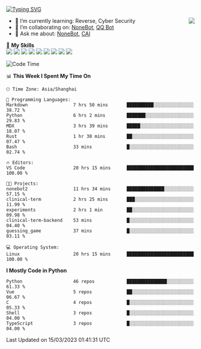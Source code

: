 [![Typing SVG](https://readme-typing-svg.herokuapp.com?size=25&duration=2500&color=8C43EA&vCenter=true&width=200&height=40&lines=Hi+there+%F0%9F%91%8B%F0%9F%8F%BB;I'm+yanyongyu)](https://git.io/typing-svg)

<a href="#">
  <img align="right" src="https://github-readme-stats.vercel.app/api?username=yanyongyu&count_private=true&show_icons=true&bg_color=15,f2f7fd,E0EAFC" />
</a>

- 🌱 I’m currently learning: Reverse, Cyber Security
- 👯 I’m collaborating on: [NoneBot](https://github.com/nonebot), [QQ Bot](https://github.com/Mrs4s/go-cqhttp)
- 💬 Ask me about: [NoneBot](https://github.com/nonebot), [CAI](https://github.com/cscs181/CAI)

🌟 **My Skills**  
![](https://img.shields.io/badge/-Python-3e74a2?style=flat-square&logo=Python&logoColor=fff)
![](https://img.shields.io/badge/-Node.js-339933?style=flat-square&logo=Node.js&logoColor=fff)
![](https://img.shields.io/badge/-Vue-4fc08d?style=flat-square&logo=Vue.js&logoColor=fff)
![](https://img.shields.io/badge/-React-2d98ce?style=flat-square&logo=React&logoColor=fff)
![](https://img.shields.io/badge/-Docker-2496ED?style=flat-square&logo=Docker&logoColor=fff)
![](https://img.shields.io/badge/-Linux-000000?style=flat-square&logo=Linux&logoColor=fff)
![](https://img.shields.io/badge/-MySQL-4479A1?style=flat-square&logo=MySQL&logoColor=fff)
![](https://img.shields.io/badge/-Redis-DC382D?style=flat-square&logo=Redis&logoColor=fff)
![](https://img.shields.io/badge/-MongoDB-47A248?style=flat-square&logo=MongoDB&logoColor=fff)

<!--START_SECTION:waka-->
![Code Time](http://img.shields.io/badge/Code%20Time-3%2C882%20hrs%2035%20mins-blue)

📊 **This Week I Spent My Time On** 

```text
🕑︎ Time Zone: Asia/Shanghai

💬 Programming Languages: 
Markdown                 7 hrs 50 mins       ██████████░░░░░░░░░░░░░░░   38.72 % 
Python                   6 hrs 2 mins        ███████░░░░░░░░░░░░░░░░░░   29.83 % 
MDX                      3 hrs 39 mins       █████░░░░░░░░░░░░░░░░░░░░   18.07 % 
Rust                     1 hr 30 mins        ██░░░░░░░░░░░░░░░░░░░░░░░   07.47 % 
Bash                     33 mins             █░░░░░░░░░░░░░░░░░░░░░░░░   02.74 % 

🔥 Editors: 
VS Code                  20 hrs 15 mins      █████████████████████████   100.00 % 

🐱‍💻 Projects: 
nonebot2                 11 hrs 34 mins      ██████████████░░░░░░░░░░░   57.15 % 
clinical-term            2 hrs 25 mins       ███░░░░░░░░░░░░░░░░░░░░░░   11.99 % 
experiments              2 hrs 1 min         ██░░░░░░░░░░░░░░░░░░░░░░░   09.98 % 
clinical-term-backend    53 mins             █░░░░░░░░░░░░░░░░░░░░░░░░   04.40 % 
guessing_game            37 mins             █░░░░░░░░░░░░░░░░░░░░░░░░   03.11 % 

💻 Operating System: 
Linux                    20 hrs 15 mins      █████████████████████████   100.00 % 
```

**I Mostly Code in Python** 

```text
Python                   46 repos            ███████████████░░░░░░░░░░   61.33 % 
Vue                      5 repos             ██░░░░░░░░░░░░░░░░░░░░░░░   06.67 % 
C                        4 repos             █░░░░░░░░░░░░░░░░░░░░░░░░   05.33 % 
Shell                    3 repos             █░░░░░░░░░░░░░░░░░░░░░░░░   04.00 % 
TypeScript               3 repos             █░░░░░░░░░░░░░░░░░░░░░░░░   04.00 % 
```




 Last Updated on 15/03/2023 01:41:31 UTC
<!--END_SECTION:waka-->
